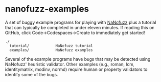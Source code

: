 # nanofuzz-examples

A set of buggy example programs for playing with [NaNofuzz](https://github.com/nanofuzz/nanofuzz/) plus a tutorial that can typically be completed in under eleven minutes. If reading this on GitHub, click Code->Codespaces->Create to immediately get started!

```
./
  tutorial/            NaNofuzz tutorial
  examples/            NaNofuzz examples
```

Several of the example programs have bugs that may be detected using NaNofuzz' heuristic validator.
Other examples (e.g., roman, lcm, identitymatrix, modinv, normd) require human or property validators to identify some of the bugs.
